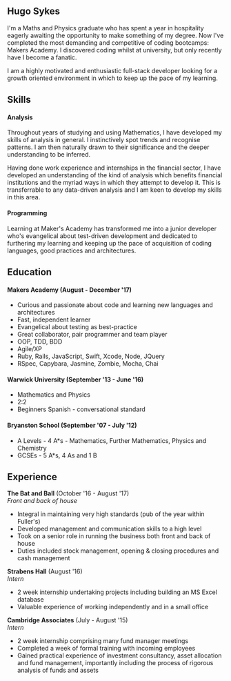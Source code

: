 ## Hugo Sykes

I'm a Maths and Physics graduate who has spent a year in hospitality eagerly awaiting the opportunity to make something of my degree. Now I've completed the most demanding and competitive of coding bootcamps: Makers Academy. I discovered coding whilst at university, but only recently have I become a fanatic.

I am a highly motivated and enthusiastic full-stack developer looking for a growth oriented environment in which to keep up the pace of my learning.

## Skills

#### Analysis

Throughout years of studying and using Mathematics, I have developed my skills of analysis in general. I instinctively spot trends and recognise patterns. I am then naturally drawn to their significance and the deeper understanding to be inferred.

Having done work experience and internships in the financial sector, I have developed an understanding of the kind of analysis which benefits financial institutions and the myriad ways in which they attempt to develop it. This is transferrable to any data-driven analysis and I am keen to develop my skills in this area.

#### Programming

Learning at Maker's Academy has transformed me into a junior developer who's evangelical about test-driven development and dedicated to furthering my learning and keeping up the pace of acquisition of coding languages, good practices and architectures.

## Education

#### Makers Academy (August - December \'17)

- Curious and passionate about code and learning new languages and architectures
- Fast, independent learner
- Evangelical about testing as best-practice
- Great collaborator, pair programmer and team player
- OOP, TDD, BDD
- Agile/XP
- Ruby, Rails, JavaScript, Swift, Xcode, Node, JQuery
- RSpec, Capybara, Jasmine, Zombie, Mocha, Chai

#### Warwick University (September \'13 - June \'16)

- Mathematics and Physics
- 2:2
- Beginners Spanish - conversational standard

#### Bryanston School (September \'07 - July \'12)

- A Levels - 4 A*s - Mathematics, Further Mathematics, Physics and Chemistry
- GCSEs - 5 A*s, 4 As and 1 B

## Experience

**The Bat and Ball** (October '16 - August '17)   
*Front and back of house*
- Integral in maintaining very high standards (pub of the year within Fuller's)
- Developed management and communication skills to a high level
- Took on a senior role in running the business both front and back of house
- Duties included stock management, opening & closing procedures and cash management

**Strabens Hall** (August \'16)   
*Intern*  
- 2 week internship undertaking projects including building an MS Excel database
- Valuable experience of working independently and in a small office

**Cambridge Associates** (July - August \'15)   
*Intern*
- 2 week internship comprising many fund manager meetings
- Completed a week of formal training with incoming employees
- Gained practical experience of investment consultancy, asset allocation and fund management,
importantly including the process of rigorous analysis of funds and assets
